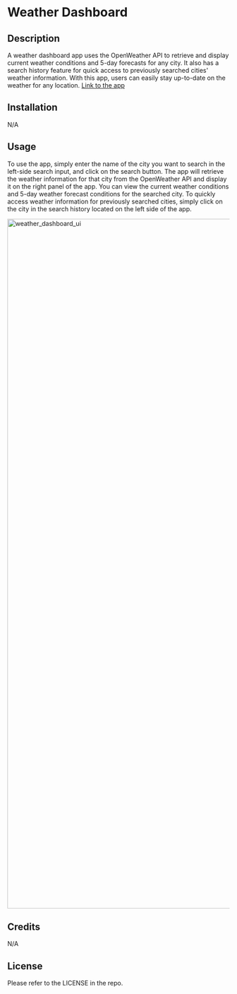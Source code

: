 # Weather Dashboard

## Description

A weather dashboard app uses the OpenWeather API to retrieve and display current weather conditions and 5-day forecasts for any city. It also has a search history feature for quick access to previously searched cities' weather information. With this app, users can easily stay up-to-date on the weather for any location.
[Link to the app](https://adriwg.github.io/weather-dashboard/)

## Installation

N/A


## Usage

To use the app, simply enter the name of the city you want to search in the left-side search input, and click on the search button. The app will retrieve the weather information for that city from the OpenWeather API and display it on the right panel of the app. You can view the current weather conditions and 5-day weather forecast conditions for the searched city. To quickly access weather information for previously searched cities, simply click on the city in the search history located on the left side of the app.  

<img width="1562" alt="weather_dashboard_ui" src="https://user-images.githubusercontent.com/124637485/230686898-81884a63-84aa-44b4-accd-7c9cb2c4afde.png">


## Credits

N/A


## License

Please refer to the LICENSE in the repo.
